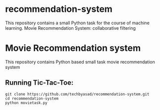 # recommendation-system
This repository contains a small Python task for the course of machine learning. Movie Recommendation System: collaborative filtering

# Movie Recommendation system
This repository contains Python based small task movie recommendation system

## Running Tic-Tac-Toe:

```
git clone https://github.com/techbyasad/recommendation-system.git
cd recommendation-system
python movietask.py
